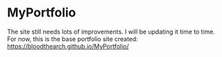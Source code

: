 # MyPortfolio

The site still needs lots of improvements. I will be updating it time to time.
For now, this is the base portfolio site created: https://bloodthearch.github.io/MyPortfolio/
